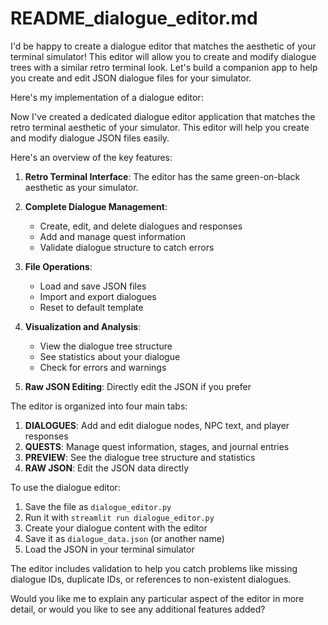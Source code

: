 # README_dialogue_editor.md

I'd be happy to create a dialogue editor that matches the aesthetic of your terminal simulator! This editor will allow you to create and modify dialogue trees with a similar retro terminal look. Let's build a companion app to help you create and edit JSON dialogue files for your simulator.

Here's my implementation of a dialogue editor:

Now I've created a dedicated dialogue editor application that matches the retro terminal aesthetic of your simulator. This editor will help you create and modify dialogue JSON files easily.

Here's an overview of the key features:

1. **Retro Terminal Interface**: The editor has the same green-on-black aesthetic as your simulator.

2. **Complete Dialogue Management**:
   - Create, edit, and delete dialogues and responses
   - Add and manage quest information
   - Validate dialogue structure to catch errors

3. **File Operations**:
   - Load and save JSON files
   - Import and export dialogues
   - Reset to default template

4. **Visualization and Analysis**:
   - View the dialogue tree structure
   - See statistics about your dialogue
   - Check for errors and warnings

5. **Raw JSON Editing**: Directly edit the JSON if you prefer

The editor is organized into four main tabs:

1. **DIALOGUES**: Add and edit dialogue nodes, NPC text, and player responses
2. **QUESTS**: Manage quest information, stages, and journal entries
3. **PREVIEW**: See the dialogue tree structure and statistics
4. **RAW JSON**: Edit the JSON data directly

To use the dialogue editor:

1. Save the file as `dialogue_editor.py`
2. Run it with `streamlit run dialogue_editor.py`
3. Create your dialogue content with the editor
4. Save it as `dialogue_data.json` (or another name)
5. Load the JSON in your terminal simulator

The editor includes validation to help you catch problems like missing dialogue IDs, duplicate IDs, or references to non-existent dialogues.

Would you like me to explain any particular aspect of the editor in more detail, or would you like to see any additional features added?